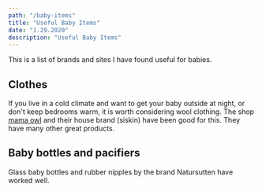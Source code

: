 ```yaml
---
path: "/baby-items"
title: "Useful Baby Items"
date: "1.29.2020"
description: "Useful Baby Items"
---
```


This is a list of brands and sites I have found useful for babies.

## Clothes

If you live in a cold climate and want to get your baby outside at night, or don't keep bedrooms warm, it is worth considering wool clothing. The shop [mama owl](https://mamaowl.net/) and their house brand (siskin) have been good for this. They have many other great products.



## Baby bottles and pacifiers

Glass baby bottles and rubber nipples by the brand Natursutten have worked well.